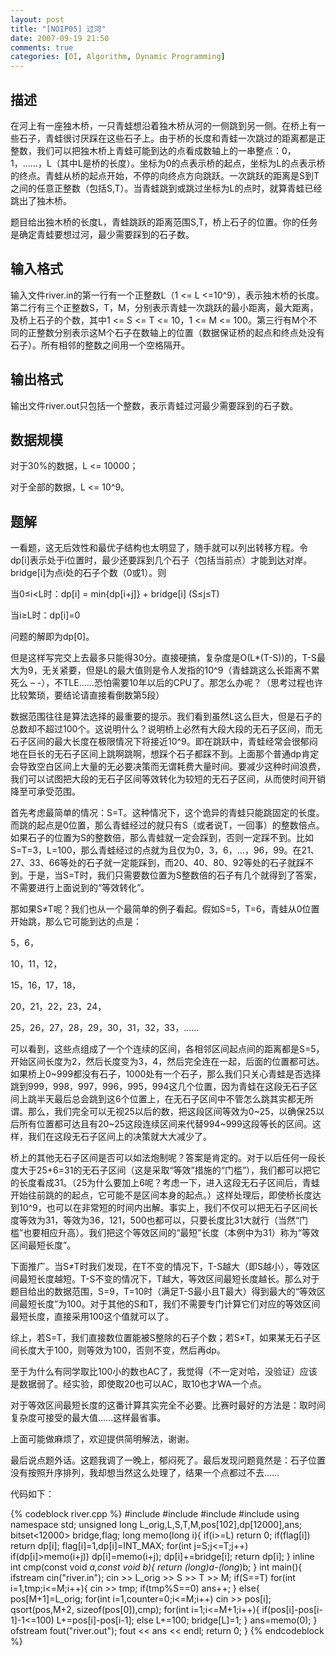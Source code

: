 ```yaml
---
layout: post
title: "[NOIP05] 过河"
date: 2007-09-19 21:50 
comments: true
categories: [OI, Algorithm, Dynamic Programming]
---
```


## 描述 ##

在河上有一座独木桥，一只青蛙想沿着独木桥从河的一侧跳到另一侧。在桥上有一些石子，青蛙很讨厌踩在这些石子上。由于桥的长度和青蛙一次跳过的距离都是正整数，我们可以把独木桥上青蛙可能到达的点看成数轴上的一串整点：0，1，……，L（其中L是桥的长度）。坐标为0的点表示桥的起点，坐标为L的点表示桥的终点。青蛙从桥的起点开始，不停的向终点方向跳跃。一次跳跃的距离是S到T之间的任意正整数（包括S,T）。当青蛙跳到或跳过坐标为L的点时，就算青蛙已经跳出了独木桥。

题目给出独木桥的长度L，青蛙跳跃的距离范围S,T，桥上石子的位置。你的任务是确定青蛙要想过河，最少需要踩到的石子数。

## 输入格式 ##

输入文件river.in的第一行有一个正整数L（1 <= L <=10^9），表示独木桥的长度。第二行有三个正整数S，T，M，分别表示青蛙一次跳跃的最小距离，最大距离，及桥上石子的个数，其中1 <= S <= T <= 10，1 <= M <= 100。第三行有M个不同的正整数分别表示这M个石子在数轴上的位置（数据保证桥的起点和终点处没有石子）。所有相邻的整数之间用一个空格隔开。

## 输出格式 ##

输出文件river.out只包括一个整数，表示青蛙过河最少需要踩到的石子数。

## 数据规模 ##

对于30%的数据，L <= 10000；

对于全部的数据，L <= 10^9。

## 题解 ##

一看题，这无后效性和最优子结构也太明显了，随手就可以列出转移方程。令dp[i]表示处于i位置时，最少还要踩到几个石子（包括当前点）才能到达对岸。bridge[i]为点i处的石子个数（0或1）。则

当0≤i<L时：dp[i] = min{dp[i+j]} + bridge[i]   (S≤j≤T)

当i≥L时：dp[i]=0

问题的解即为dp[0]。

但是这样写完交上去最多只能得30分。直接硬搞，复杂度是O(L*(T-S))的，T-S最大为9，无关紧要，但是L的最大值则是令人发指的10^9（青蛙跳这么长距离不累死么 – -），不TLE……恐怕需要10年以后的CPU了。那怎么办呢？（思考过程也许比较繁琐，要结论请直接看倒数第5段）

数据范围往往是算法选择的最重要的提示。我们看到虽然L这么巨大，但是石子的总数却不超过100个。这说明什么？说明桥上必然有大段大段的无石子区间，而无石子区间的最大长度在极限情况下将接近10^9。即在跳跃中，青蛙经常会很郁闷地在巨长的无石子区间上跳啊跳啊，想踩个石子都踩不到。上面那个普通dp肯定会导致空白区间上大量的无必要决策而无谓耗费大量时间。要减少这种时间浪费，我们可以试图把大段的无石子区间等效转化为较短的无石子区间，从而使时间开销降至可承受范围。

首先考虑最简单的情况：S=T。这种情况下，这个诡异的青蛙只能跳固定的长度。而跳的起点是0位置，那么青蛙经过的就只有S（或者说T，一回事）的整数倍点。如果石子的位置为S的整数倍，那么青蛙就一定会踩到，否则一定踩不到。比如S=T=3，L=100，那么青蛙经过的点就为且仅为0，3，6，…，96，99。在21、27、33、66等处的石子就一定能踩到，而20、40、80、92等处的石子就踩不到。于是，当S=T时，我们只需要数位置为S整数倍的石子有几个就得到了答案，不需要进行上面说到的“等效转化”。

那如果S≠T呢？我们也从一个最简单的例子看起。假如S=5，T=6，青蛙从0位置开始跳，那么它可能到达的点是：

5，6，

10，11，12，

15，16，17，18，

20，21，22，23，24，

25，26，27，28，29，30，31，32，33，……

可以看到，这些点组成了一个个连续的区间，各相邻区间起点间的距离都是S=5，开始区间长度为2，然后长度变为3，4，然后完全连在一起，后面的位置都可达。如果桥上0~999都没有石子，1000处有一个石子，那么我们只关心青蛙是否选择跳到999，998，997，996，995，994这几个位置，因为青蛙在这段无石子区间上跳半天最后总会跳到这6个位置上，在无石子区间中不管怎么跳其实都无所谓。那么，我们完全可以无视25以后的数，把这段区间等效为0~25，以确保25以后所有位置都可达且有20~25这段连续区间来代替994~999这段等长的区间。这样，我们在这段无石子区间上的决策就大大减少了。

桥上的其他无石子区间是否可以如法炮制呢？答案是肯定的。对于以后任何一段长度大于25+6=31的无石子区间（这是采取“等效”措施的“门槛”），我们都可以把它的长度看成31。（25为什么要加上6呢？考虑一下，进入这段无石子区间后，青蛙开始往前跳的的起点，它可能不是区间本身的起点。）这样处理后，即使桥长度达到10^9，也可以在非常短的时间内出解。事实上，我们不仅可以把无石子区间长度等效为31，等效为36，121，500也都可以，只要长度比31大就行（当然“门槛”也要相应升高）。我们把这个等效区间的“最短”长度（本例中为31）称为“等效区间最短长度”。

下面推广。当S≠T时我们发现，在T不变的情况下，T-S越大（即S越小），等效区间最短长度越短。T-S不变的情况下，T越大，等效区间最短长度越长。那么对于题目给出的数据范围，S=9，T=10时（满足T-S最小且T最大）得到最大的“等效区间最短长度”为100。对于其他的S和T，我们不需要专门计算它们对应的等效区间最短长度，直接采用100这个值就可以了。

综上，若S=T，我们直接数位置能被S整除的石子个数；若S≠T，如果某无石子区间长度大于100，则等效为100，否则不变，然后再dp。

至于为什么有同学取比100小的数也AC了，我觉得（不一定对哈，没验证）应该是数据弱了。经实验，即使取20也可以AC，取10也才WA一个点。

对于等效区间最短长度的这番计算其实完全不必要。比赛时最好的方法是：取时间复杂度可接受的最大值……这样最省事。

上面可能做麻烦了，欢迎提供简明解法，谢谢。

最后说点题外话。这题我调了一晚上，郁闷死了。最后发现问题竟然是：石子位置没有按照升序排列，我却想当然这么处理了，结果一个点都过不去……

代码如下：

{% codeblock river.cpp %}
#include <iostream>
#include <fstream>
#include <bitset>
#include <cstdlib>
using namespace std;
unsigned long L_orig,L,S,T,M,pos[102],dp[12000],ans;
bitset<12000> bridge,flag;
long memo(long i){
	if(i>=L)	return 0;
	if(flag[i])	return dp[i];
	flag[i]=1,dp[i]=INT_MAX;
	for(int j=S;j<=T;j++)
		if(dp[i]>memo(i+j))
			dp[i]=memo(i+j);
	dp[i]+=bridge[i];
	return dp[i];
}
inline int cmp(const void *a,const void *b){
	return *(long*)a-*(long*)b;
}
int main(){
	ifstream cin("river.in");
	cin >> L_orig >> S >> T >> M;
	if(S==T)
		for(int i=1,tmp;i<=M;i++){
			cin >> tmp;
			if(tmp%S==0)	ans++;
		}
	else{
		pos[M+1]=L_orig;
		for(int i=1,counter=0;i<=M;i++)	cin >> pos[i];
		qsort(pos,M+2, sizeof(pos[0]),cmp);
		for(int i=1;i<=M+1;i++){
			if(pos[i]-pos[i-1]-1<=100)	L+=pos[i]-pos[i-1];
			else	L+=100;
			bridge[L]=1;
		}
		ans=memo(0);
	}
	ofstream fout("river.out");
	fout << ans << endl;
	return 0;
}
{% endcodeblock %}

